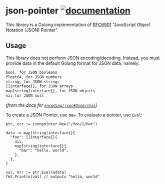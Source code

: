 # json-pointer [![documentation][badge]][godoc]

This library is a Golang implementation of [RFC6901][rfc6901] "JavaScript Object
Notation (JSON) Pointer".

[badge]: https://godoc.org/github.com/json-schema-spec/json-pointer-go?status.svg
[godoc]: https://godoc.org/github.com/json-schema-spec/json-pointer-go

## Usage

This library does not perform JSON encoding/decoding. Instead, you must provide
data in the default Golang format for JSON data, namely:

```txt
bool, for JSON booleans
float64, for JSON numbers
string, for JSON strings
[]interface{}, for JSON arrays
map[string]interface{}, for JSON objects
nil for JSON null
```

_(from the docs for [`encoding/json#Unmarshal`][encoding/json#unmarshal])_

To create a JSON Pointer, use `New`. To evaluate a pointer, use `Eval`:

```golang
ptr, err := jsonpointer.New("/foo/1/bar")

data := map[string]interface{}{
  "foo": []interface{}{
    nil,
    map[string]interface{}{
      "bar": "hello, world",
    },
  },
}

val, err := ptr.Eval(&data)
fmt.Println(val) // outputs "hello, world"
```

[rfc6901]: https://tools.ietf.org/html/rfc6901
[encoding/json#unmarshal]: https://golang.org/pkg/encoding/json/#Unmarshal

